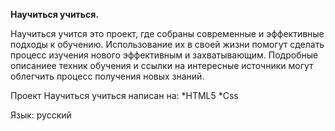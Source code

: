 **Научиться учиться.**


Научиться учится это проект, где собраны современные и эффективные подходы к обучению. Использование их в своей жизни помогут сделать процесс изучения нового эффективным и захватывающим. Подробные описаниее техник обучения и ссылки на интересные источники могут облегчить процесс получения новых знаний.

Проект Научиться учиться написан на:
 *HTML5
 *Сss

 Язык: русский
